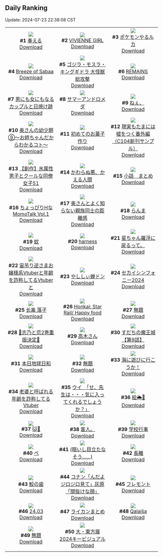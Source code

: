 ## Daily Ranking
Update: 2024-07-23 22:38:08 CST

|      |      |      |
| :----: | :----: | :----: |
| ![](https://i.pixiv.re/c/240x480/img-master/img/2024/07/21/01/53/54/120712699_p0_master1200.jpg)<br>**#1** [奉える](https://www.pixiv.net/artworks/120712699)<br>[Download](https://i.pixiv.re/img-original/img/2024/07/21/01/53/54/120712699_p0.png) | ![](https://i.pixiv.re/c/240x480/img-master/img/2024/07/21/00/07/30/120709771_p0_master1200.jpg)<br>**#2** [VIVIENNE GIRL](https://www.pixiv.net/artworks/120709771)<br>[Download](https://i.pixiv.re/img-original/img/2024/07/21/00/07/30/120709771_p0.png) | ![](https://i.pixiv.re/c/240x480/img-master/img/2024/07/21/00/09/53/120709888_p0_master1200.jpg)<br>**#3** [ポケモンやるルカ](https://www.pixiv.net/artworks/120709888)<br>[Download](https://i.pixiv.re/img-original/img/2024/07/21/00/09/53/120709888_p0.jpg) |
| ![](https://i.pixiv.re/c/240x480/img-master/img/2024/07/21/01/03/48/120711595_p0_master1200.jpg)<br>**#4** [Breeze of Sabaa](https://www.pixiv.net/artworks/120711595)<br>[Download](https://i.pixiv.re/img-original/img/2024/07/21/01/03/48/120711595_p0.png) | ![](https://i.pixiv.re/c/240x480/img-master/img/2024/07/21/00/00/41/120709288_p0_master1200.jpg)<br>**#5** [ゴジラ・モスラ・キングギドラ 大怪獣総攻撃](https://www.pixiv.net/artworks/120709288)<br>[Download](https://i.pixiv.re/img-original/img/2024/07/21/00/00/41/120709288_p0.jpg) | ![](https://i.pixiv.re/c/240x480/img-master/img/2024/07/21/00/02/04/120709479_p0_master1200.jpg)<br>**#6** [REMAINS](https://www.pixiv.net/artworks/120709479)<br>[Download](https://i.pixiv.re/img-original/img/2024/07/21/00/02/04/120709479_p0.jpg) |
| ![](https://i.pixiv.re/c/240x480/img-master/img/2024/07/21/00/00/58/120709350_p0_master1200.jpg)<br>**#7** [男にも女にもなるカップルと日焼け跡](https://www.pixiv.net/artworks/120709350)<br>[Download](https://i.pixiv.re/img-original/img/2024/07/21/00/00/58/120709350_p0.jpg) | ![](https://i.pixiv.re/c/240x480/img-master/img/2024/07/22/00/00/37/120752381_p0_master1200.jpg)<br>**#8** [サマーアンドロメダ](https://www.pixiv.net/artworks/120752381)<br>[Download](https://i.pixiv.re/img-original/img/2024/07/22/00/00/37/120752381_p0.png) | ![](https://i.pixiv.re/c/240x480/img-master/img/2024/07/22/00/23/53/120754476_p0_master1200.jpg)<br>**#9** [ねぇ、](https://www.pixiv.net/artworks/120754476)<br>[Download](https://i.pixiv.re/img-original/img/2024/07/22/00/23/53/120754476_p0.jpg) |
| ![](https://i.pixiv.re/c/240x480/img-master/img/2024/07/21/00/08/41/120709836_p0_master1200.jpg)<br>**#10** [奥さんの幼少期⑨～お姉ちゃんだからわかるコト～](https://www.pixiv.net/artworks/120709836)<br>[Download](https://i.pixiv.re/img-original/img/2024/07/21/00/08/41/120709836_p0.jpg) | ![](https://i.pixiv.re/c/240x480/img-master/img/2024/07/21/18/38/23/120731800_p0_master1200.jpg)<br>**#11** [初めてのお菓子作り](https://www.pixiv.net/artworks/120731800)<br>[Download](https://i.pixiv.re/img-original/img/2024/07/21/18/38/23/120731800_p0.png) | ![](https://i.pixiv.re/c/240x480/img-master/img/2024/07/21/18/00/06/120730597_p0_master1200.jpg)<br>**#12** [現実もたまには嘘をつく番外編（C104新刊サンプル）](https://www.pixiv.net/artworks/120730597)<br>[Download](https://i.pixiv.re/img-original/img/2024/07/21/18/00/06/120730597_p0.jpg) |
| ![](https://i.pixiv.re/c/240x480/img-master/img/2024/07/22/00/04/21/120752921_p0_master1200.jpg)<br>**#13** [【創作】氷属性男子とクールな同僚女子51](https://www.pixiv.net/artworks/120752921)<br>[Download](https://i.pixiv.re/img-original/img/2024/07/22/00/04/21/120752921_p0.jpg) | ![](https://i.pixiv.re/c/240x480/img-master/img/2024/07/21/07/21/08/120716983_p0_master1200.jpg)<br>**#14** [かわらぬ悪、かえる人間](https://www.pixiv.net/artworks/120716983)<br>[Download](https://i.pixiv.re/img-original/img/2024/07/21/07/21/08/120716983_p0.png) | ![](https://i.pixiv.re/c/240x480/img-master/img/2024/07/21/20/59/31/120737257_p0_master1200.jpg)<br>**#15** [小話＿まとめ](https://www.pixiv.net/artworks/120737257)<br>[Download](https://i.pixiv.re/img-original/img/2024/07/21/20/59/31/120737257_p0.jpg) |
| ![](https://i.pixiv.re/c/240x480/img-master/img/2024/07/22/00/01/21/120752534_p0_master1200.jpg)<br>**#16** [ちょっぴりHなMomoTalk Vol.1](https://www.pixiv.net/artworks/120752534)<br>[Download](https://i.pixiv.re/img-original/img/2024/07/22/00/01/21/120752534_p0.png) | ![](https://i.pixiv.re/c/240x480/img-master/img/2024/07/22/00/06/41/120753138_p0_master1200.jpg)<br>**#17** [奥さんとよく知らない親族同士の距離感](https://www.pixiv.net/artworks/120753138)<br>[Download](https://i.pixiv.re/img-original/img/2024/07/22/00/06/41/120753138_p0.jpg) | ![](https://i.pixiv.re/c/240x480/img-master/img/2024/07/21/11/51/35/120721596_p0_master1200.jpg)<br>**#18** [らんま](https://www.pixiv.net/artworks/120721596)<br>[Download](https://i.pixiv.re/img-original/img/2024/07/21/11/51/35/120721596_p0.png) |
| ![](https://i.pixiv.re/c/240x480/img-master/img/2024/07/21/21/49/42/120741253_p0_master1200.jpg)<br>**#19** [蚊](https://www.pixiv.net/artworks/120741253)<br>[Download](https://i.pixiv.re/img-original/img/2024/07/21/21/49/42/120741253_p0.jpg) | ![](https://i.pixiv.re/c/240x480/img-master/img/2024/07/21/02/03/16/120712904_p0_master1200.jpg)<br>**#20** [harness](https://www.pixiv.net/artworks/120712904)<br>[Download](https://i.pixiv.re/img-original/img/2024/07/21/02/03/16/120712904_p0.png) | ![](https://i.pixiv.re/c/240x480/img-master/img/2024/07/22/00/27/56/120754769_p0_master1200.jpg)<br>**#21** [星ちゃん羅浮に戻るって。](https://www.pixiv.net/artworks/120754769)<br>[Download](https://i.pixiv.re/img-original/img/2024/07/22/00/27/56/120754769_p0.png) |
| ![](https://i.pixiv.re/c/240x480/img-master/img/2024/07/21/21/12/10/120737968_p0_master1200.jpg)<br>**#22** [宙吊り逆さまお嬢様系Vtuberと年齢を詐称してるVtuberと](https://www.pixiv.net/artworks/120737968)<br>[Download](https://i.pixiv.re/img-original/img/2024/07/21/21/12/10/120737968_p0.png) | ![](https://i.pixiv.re/c/240x480/img-master/img/2024/07/21/18/02/37/120730826_p0_master1200.jpg)<br>**#23** [やししぃ蝉ドン](https://www.pixiv.net/artworks/120730826)<br>[Download](https://i.pixiv.re/img-original/img/2024/07/21/18/02/37/120730826_p0.jpg) | ![](https://i.pixiv.re/c/240x480/img-master/img/2024/07/22/17/59/34/120773133_p0_master1200.jpg)<br>**#24** [セカイシンフォニー2024](https://www.pixiv.net/artworks/120773133)<br>[Download](https://i.pixiv.re/img-original/img/2024/07/22/17/59/34/120773133_p0.png) |
| ![](https://i.pixiv.re/c/240x480/img-master/img/2024/07/22/12/26/57/120767239_p0_master1200.jpg)<br>**#25** [长离 落子](https://www.pixiv.net/artworks/120767239)<br>[Download](https://i.pixiv.re/img-original/img/2024/07/22/12/26/57/120767239_p0.jpg) | ![](https://i.pixiv.re/c/240x480/img-master/img/2024/07/22/00/47/08/120755855_p0_master1200.jpg)<br>**#26** [Honkai: Star Rail/ Happy food](https://www.pixiv.net/artworks/120755855)<br>[Download](https://i.pixiv.re/img-original/img/2024/07/22/00/47/08/120755855_p0.png) | ![](https://i.pixiv.re/c/240x480/img-master/img/2024/07/21/09/40/00/120719040_p0_master1200.jpg)<br>**#27** [無題](https://www.pixiv.net/artworks/120719040)<br>[Download](https://i.pixiv.re/img-original/img/2024/07/21/09/40/00/120719040_p0.png) |
| ![](https://i.pixiv.re/c/240x480/img-master/img/2024/07/21/00/18/55/120710202_p0_master1200.jpg)<br>**#28** [🩵志乃と恋2巻重版決定🩷](https://www.pixiv.net/artworks/120710202)<br>[Download](https://i.pixiv.re/img-original/img/2024/07/21/00/18/55/120710202_p0.jpg) | ![](https://i.pixiv.re/c/240x480/img-master/img/2024/07/21/00/14/07/120710035_p0_master1200.jpg)<br>**#29** [高木さん](https://www.pixiv.net/artworks/120710035)<br>[Download](https://i.pixiv.re/img-original/img/2024/07/21/00/14/07/120710035_p0.png) | ![](https://i.pixiv.re/c/240x480/img-master/img/2024/07/22/00/40/59/120755608_p0_master1200.jpg)<br>**#30** [すだちの魔王城 【第9話】](https://www.pixiv.net/artworks/120755608)<br>[Download](https://i.pixiv.re/img-original/img/2024/07/22/00/40/59/120755608_p0.jpg) |
| ![](https://i.pixiv.re/c/240x480/img-master/img/2024/07/22/20/30/55/120777220_p0_master1200.jpg)<br>**#31** [本日地球日和](https://www.pixiv.net/artworks/120777220)<br>[Download](https://i.pixiv.re/img-original/img/2024/07/22/20/30/55/120777220_p0.png) | ![](https://i.pixiv.re/c/240x480/img-master/img/2024/07/21/12/58/19/120723028_p0_master1200.jpg)<br>**#32** [無題](https://www.pixiv.net/artworks/120723028)<br>[Download](https://i.pixiv.re/img-original/img/2024/07/21/12/58/19/120723028_p0.jpg) | ![](https://i.pixiv.re/c/240x480/img-master/img/2024/07/21/00/00/24/120709212_p0_master1200.jpg)<br>**#33** [海に遊びに行こうか！](https://www.pixiv.net/artworks/120709212)<br>[Download](https://i.pixiv.re/img-original/img/2024/07/21/00/00/24/120709212_p0.jpg) |
| ![](https://i.pixiv.re/c/240x480/img-master/img/2024/07/22/20/19/12/120776867_p0_master1200.jpg)<br>**#34** [老婆と呼ばれる年齢を詐称してるVtuber](https://www.pixiv.net/artworks/120776867)<br>[Download](https://i.pixiv.re/img-original/img/2024/07/22/20/19/12/120776867_p0.png) | ![](https://i.pixiv.re/c/240x480/img-master/img/2024/07/21/08/00/07/120717488_p0_master1200.jpg)<br>**#35** [ウイ　「せ、先生は・・・気に入ってくれるでしょうか？」](https://www.pixiv.net/artworks/120717488)<br>[Download](https://i.pixiv.re/img-original/img/2024/07/21/08/00/07/120717488_p0.jpg) | ![](https://i.pixiv.re/c/240x480/img-master/img/2024/07/21/22/55/52/120746971_p0_master1200.jpg)<br>**#36** [絵🌥🥄](https://www.pixiv.net/artworks/120746971)<br>[Download](https://i.pixiv.re/img-original/img/2024/07/21/22/55/52/120746971_p0.png) |
| ![](https://i.pixiv.re/c/240x480/img-master/img/2024/07/21/10/47/04/120720291_p0_master1200.jpg)<br>**#37** [🐱🖤](https://www.pixiv.net/artworks/120720291)<br>[Download](https://i.pixiv.re/img-original/img/2024/07/21/10/47/04/120720291_p0.jpg) | ![](https://i.pixiv.re/c/240x480/img-master/img/2024/07/21/23/53/18/120751661_p0_master1200.jpg)<br>**#38** [客人。](https://www.pixiv.net/artworks/120751661)<br>[Download](https://i.pixiv.re/img-original/img/2024/07/21/23/53/18/120751661_p0.jpg) | ![](https://i.pixiv.re/c/240x480/img-master/img/2024/07/21/00/22/50/120710326_p0_master1200.jpg)<br>**#39** [学校行事](https://www.pixiv.net/artworks/120710326)<br>[Download](https://i.pixiv.re/img-original/img/2024/07/21/00/22/50/120710326_p0.jpg) |
| ![](https://i.pixiv.re/c/240x480/img-master/img/2024/07/22/12/19/36/120767100_p0_master1200.jpg)<br>**#40** [ぺ](https://www.pixiv.net/artworks/120767100)<br>[Download](https://i.pixiv.re/img-original/img/2024/07/22/12/19/36/120767100_p0.png) | ![](https://i.pixiv.re/c/240x480/img-master/img/2024/07/22/17/12/11/120772121_p0_master1200.jpg)<br>**#41** [(暗いし目立たなそう……)](https://www.pixiv.net/artworks/120772121)<br>[Download](https://i.pixiv.re/img-original/img/2024/07/22/17/12/11/120772121_p0.jpg) | ![](https://i.pixiv.re/c/240x480/img-master/img/2024/07/22/16/22/59/120771139_p0_master1200.jpg)<br>**#42** [長離](https://www.pixiv.net/artworks/120771139)<br>[Download](https://i.pixiv.re/img-original/img/2024/07/22/16/22/59/120771139_p0.png) |
| ![](https://i.pixiv.re/c/240x480/img-master/img/2024/07/22/14/10/24/120768930_p0_master1200.jpg)<br>**#43** [鮫の歯](https://www.pixiv.net/artworks/120768930)<br>[Download](https://i.pixiv.re/img-original/img/2024/07/22/14/10/24/120768930_p0.png) | ![](https://i.pixiv.re/c/240x480/img-master/img/2024/07/21/04/52/16/120715214_p0_master1200.jpg)<br>**#44** [コナン「んだよジロジロ見て」灰原「間抜けな顔」](https://www.pixiv.net/artworks/120715214)<br>[Download](https://i.pixiv.re/img-original/img/2024/07/21/04/52/16/120715214_p0.jpg) | ![](https://i.pixiv.re/c/240x480/img-master/img/2024/07/22/00/43/52/120755733_p0_master1200.jpg)<br>**#45** [フレモント](https://www.pixiv.net/artworks/120755733)<br>[Download](https://i.pixiv.re/img-original/img/2024/07/22/00/43/52/120755733_p0.jpg) |
| ![](https://i.pixiv.re/c/240x480/img-master/img/2024/07/22/00/58/16/120756353_p0_master1200.jpg)<br>**#46** [24.03](https://www.pixiv.net/artworks/120756353)<br>[Download](https://i.pixiv.re/img-original/img/2024/07/22/00/58/16/120756353_p0.jpg) | ![](https://i.pixiv.re/c/240x480/img-master/img/2024/07/21/22/04/28/120742584_p0_master1200.jpg)<br>**#47** [ライカンまとめ](https://www.pixiv.net/artworks/120742584)<br>[Download](https://i.pixiv.re/img-original/img/2024/07/21/22/04/28/120742584_p0.jpg) | ![](https://i.pixiv.re/c/240x480/img-master/img/2024/07/21/00/01/20/120709400_p0_master1200.jpg)<br>**#48** [Qalaiša](https://www.pixiv.net/artworks/120709400)<br>[Download](https://i.pixiv.re/img-original/img/2024/07/21/00/01/20/120709400_p0.jpg) |
| ![](https://i.pixiv.re/c/240x480/img-master/img/2024/07/21/00/31/16/120710626_p0_master1200.jpg)<br>**#49** [無題](https://www.pixiv.net/artworks/120710626)<br>[Download](https://i.pixiv.re/img-original/img/2024/07/21/00/31/16/120710626_p0.png) | ![](https://i.pixiv.re/c/240x480/img-master/img/2024/07/22/10/11/22/120765172_p0_master1200.jpg)<br>**#50** [大・東方展2024キービジュアル](https://www.pixiv.net/artworks/120765172)<br>[Download](https://i.pixiv.re/img-original/img/2024/07/22/10/11/22/120765172_p0.jpg) |
|      |
